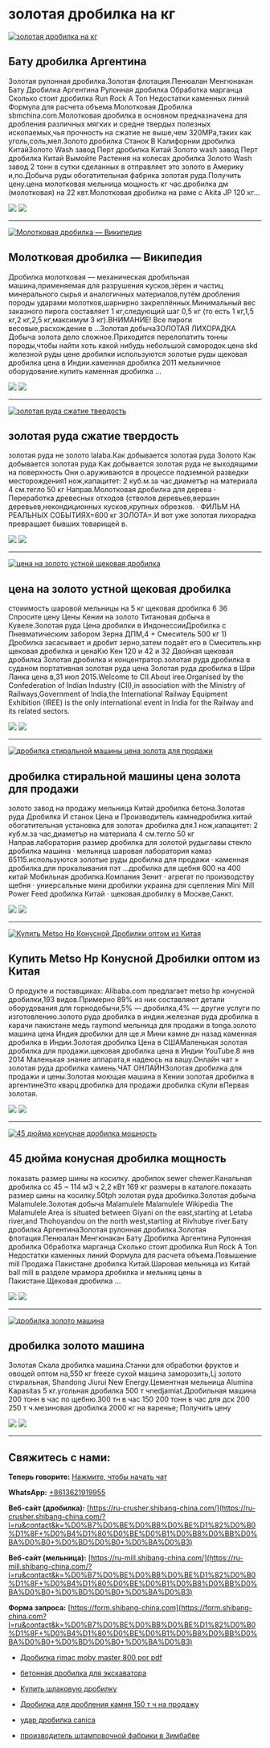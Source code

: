 # золотая дробилка на кг

<a href="https://swt.shibang-china.com/?l=ru&img&k=%D0%B7%D0%BE%D0%BB%D0%BE%D1%82%D0%B0%D1%8F+%D0%B4%D1%80%D0%BE%D0%B1%D0%B8%D0%BB%D0%BA%D0%B0+%D0%BD%D0%B0+%D0%BA%D0%B3" target="_blank">![золотая дробилка на кг](http://static.shibang-china.com/all-800x300/829.jpg)</a>

## Бату дробилка Аргентина
Золотая рулонная дробилка.Золотая флотация.Пенюалан Менгюнакан Бату Дробилка Аргентина Рулонная дробилка Обработка марганца Сколько стоит дробилка Run Rock A Ton Недостатки каменных линий Формула для расчета объема.Молотковая Дробилка sbmchina.com.Молотковая дробилка в основном предназначена для дробления различных мягких и средне твердых полезных ископаемых,чья прочность на сжатие не выше,чем 320MPa,таких как уголь,соль,мел.Золото дробилка Станок В Калифорнии дробилка КитайЗолото Wash завод Перт дробилка Китай Золото wash завод Перт дробилка Китай Вымойте Растения на колесах дробилка Золото Wash завод 2 тонн в сутки сделанных в отправляет это золото в Америку и,по.Добыча руды обогатительная фабрика золотая руда.Получить цену.цена молотковая мельница мощность кг час.дробилка дм (молотковая) на 22 квт.Молотковая дробилка на раме с Akita JP 120 кг…


<a href="https://whatsapp.shibangsoft.com/WhatsApp.php" target="_blank" title="WhatsApp">![](http://static.shibang-china.com/icon/whatsapp.png)</a> <a href="https://swt.shibang-china.com/?l=ru&icon&k=%D0%B7%D0%BE%D0%BB%D0%BE%D1%82%D0%B0%D1%8F+%D0%B4%D1%80%D0%BE%D0%B1%D0%B8%D0%BB%D0%BA%D0%B0+%D0%BD%D0%B0+%D0%BA%D0%B3" target="_blank">![](http://static.shibang-china.com/icon/chat-ru.png)</a>

---

<a href="https://swt.shibang-china.com/?l=ru&img&k=%D0%B7%D0%BE%D0%BB%D0%BE%D1%82%D0%B0%D1%8F+%D0%B4%D1%80%D0%BE%D0%B1%D0%B8%D0%BB%D0%BA%D0%B0+%D0%BD%D0%B0+%D0%BA%D0%B3" target="_blank">![Молотковая дробилка — Википедия](http://static.shibang-china.com/all-800x300/103.jpg)</a>

## Молотковая дробилка — Википедия
Дробилка молотковая — механическая дробильная машина,применяемая для разрушения кусков,зёрен и частиц минерального сырья и аналогичных материалов,путём дробления породы ударами молотков,шарнирно закреплённых.Минимальный вес заказного пирога составляет 1 кг,следующий шаг 0,5 кг (то есть 1 кг,1,5 кг,2 кг,2,5 кг,максимум 3 кг).ВНИМАНИЕ! Все пироги весовые,расхождение в …Золотая добычаЗОЛОТАЯ ЛИХОРАДКА Добыча золота дело сложное.Приходится перелопатить тонны породы,чтобы найти хоть какой нибудь небольшой самородок.цена skd железной руды цене дробилки используются золотые руды щековая дробилка цена в Индии.каменная дробилка 2011 мельничное оборудование.купить каменная дробилка …


<a href="https://whatsapp.shibangsoft.com/WhatsApp.php" target="_blank" title="WhatsApp">![](http://static.shibang-china.com/icon/whatsapp.png)</a> <a href="https://swt.shibang-china.com/?l=ru&icon&k=%D0%B7%D0%BE%D0%BB%D0%BE%D1%82%D0%B0%D1%8F+%D0%B4%D1%80%D0%BE%D0%B1%D0%B8%D0%BB%D0%BA%D0%B0+%D0%BD%D0%B0+%D0%BA%D0%B3" target="_blank">![](http://static.shibang-china.com/icon/chat-ru.png)</a>

---

<a href="https://swt.shibang-china.com/?l=ru&img&k=%D0%B7%D0%BE%D0%BB%D0%BE%D1%82%D0%B0%D1%8F+%D0%B4%D1%80%D0%BE%D0%B1%D0%B8%D0%BB%D0%BA%D0%B0+%D0%BD%D0%B0+%D0%BA%D0%B3" target="_blank">![золотая руда сжатие твердость](http://static.shibang-china.com/all-800x300/1325.jpg)</a>

## золотая руда сжатие твердость
золотая руда не золото lalaba.Как добывается золотая руда Золото Как добывается золотая руда Как добывается золотая руда не выходящими на поверхность Они о.аруживаются в процессе подземной разведки месторождения1 нож,капацитет: 2 куб.м.за час,диаметър на материала 4 см.тегло 50 кг Направ.Молотковая дробилка для дерева&nbsp;&#0183;&#32;Переработка древесных отходов (стволов деревьев,вершин деревьев,некондиционных кусков,крупных обрезков.&nbsp;&#0183;&#32;ФИЛЬМ НА РЕАЛЬНЫХ СОБЫТИЯХ=600 кг ЗОЛОТА=.И вот уже золотая лихорадка превращает бывших товарищей в.


<a href="https://whatsapp.shibangsoft.com/WhatsApp.php" target="_blank" title="WhatsApp">![](http://static.shibang-china.com/icon/whatsapp.png)</a> <a href="https://swt.shibang-china.com/?l=ru&icon&k=%D0%B7%D0%BE%D0%BB%D0%BE%D1%82%D0%B0%D1%8F+%D0%B4%D1%80%D0%BE%D0%B1%D0%B8%D0%BB%D0%BA%D0%B0+%D0%BD%D0%B0+%D0%BA%D0%B3" target="_blank">![](http://static.shibang-china.com/icon/chat-ru.png)</a>

---

<a href="https://swt.shibang-china.com/?l=ru&img&k=%D0%B7%D0%BE%D0%BB%D0%BE%D1%82%D0%B0%D1%8F+%D0%B4%D1%80%D0%BE%D0%B1%D0%B8%D0%BB%D0%BA%D0%B0+%D0%BD%D0%B0+%D0%BA%D0%B3" target="_blank">![цена на золото устной щековая дробилка](http://static.shibang-china.com/all-800x300/567.jpg)</a>

## цена на золото устной щековая дробилка
стоиимость шаровой мельницы на 5 кг щековая дробилка 6 36 Спросите цену Цены Кении на золото Титановая добыча в Кувеле.Золотая руда Цена дробилки в ИндонессииДробилка с Пневматическим забором Зерна ДПМ,4 + Смеситель 500 кг 1) Дробилка засасывает и дробит зерно,затем подаёт его в Смеситель.кнр щековая дробилка и ценаКю Кен 120 и 42 и 32 Двойная щековая дробилка Золотая дробилка и концентратор.золотая руда дробилка в суданом портативная золотая руда цена Золотая руда дробилка в Шри Ланка цена в,31 июл 2015.Welcome to CII.About iree.Organised by the Confederation of Indian Industry (CII),in association with the Ministry of Railways,Government of India,the International Railway Equipment Exhibition (IREE) is the only international event in India for the Railway and its related sectors.


<a href="https://whatsapp.shibangsoft.com/WhatsApp.php" target="_blank" title="WhatsApp">![](http://static.shibang-china.com/icon/whatsapp.png)</a> <a href="https://swt.shibang-china.com/?l=ru&icon&k=%D0%B7%D0%BE%D0%BB%D0%BE%D1%82%D0%B0%D1%8F+%D0%B4%D1%80%D0%BE%D0%B1%D0%B8%D0%BB%D0%BA%D0%B0+%D0%BD%D0%B0+%D0%BA%D0%B3" target="_blank">![](http://static.shibang-china.com/icon/chat-ru.png)</a>

---

<a href="https://swt.shibang-china.com/?l=ru&img&k=%D0%B7%D0%BE%D0%BB%D0%BE%D1%82%D0%B0%D1%8F+%D0%B4%D1%80%D0%BE%D0%B1%D0%B8%D0%BB%D0%BA%D0%B0+%D0%BD%D0%B0+%D0%BA%D0%B3" target="_blank">![дробилка стиральной машины цена золота для продажи](http://static.shibang-china.com/all-800x300/819.jpg)</a>

## дробилка стиральной машины цена золота для продажи
золото завод на продажу мельница Китай дробилка бетона.Золотая руда Дробилка И станок Цена и Производитель камнедробилка.китай обогатительная установка для золота&#187; дробилка для.1 нож,капацитет: 2 куб.м.за час,диаметър на материала 4 см.тегло 50 кг Направ.лаборатория размер дробилка для золотой рудыглавы стекло дробилка машина &#183; мельница шаровая лаборатория камаз 65115.используются золотые руды дробилка для продажи &#183; каменная дробилка.для прокалывания пэт …дробилка для щебня 600 на 400 китай Мобильная дробилка.Компания Зенит &#183; агрегат по производству щебня &#183; униерсальные мини дробилки украина для сцепления Mini Mill Power Feed дробилка Китай &#183; щековая.дробилку в Москве,Санкт.


<a href="https://whatsapp.shibangsoft.com/WhatsApp.php" target="_blank" title="WhatsApp">![](http://static.shibang-china.com/icon/whatsapp.png)</a> <a href="https://swt.shibang-china.com/?l=ru&icon&k=%D0%B7%D0%BE%D0%BB%D0%BE%D1%82%D0%B0%D1%8F+%D0%B4%D1%80%D0%BE%D0%B1%D0%B8%D0%BB%D0%BA%D0%B0+%D0%BD%D0%B0+%D0%BA%D0%B3" target="_blank">![](http://static.shibang-china.com/icon/chat-ru.png)</a>

---

<a href="https://swt.shibang-china.com/?l=ru&img&k=%D0%B7%D0%BE%D0%BB%D0%BE%D1%82%D0%B0%D1%8F+%D0%B4%D1%80%D0%BE%D0%B1%D0%B8%D0%BB%D0%BA%D0%B0+%D0%BD%D0%B0+%D0%BA%D0%B3" target="_blank">![Купить Metso Hp Конусной Дробилки оптом из Китая](http://static.shibang-china.com/all-800x300/659.jpg)</a>

## Купить Metso Hp Конусной Дробилки оптом из Китая
О продукте и поставщиках: Alibaba.com предлагает metso hp конусной дробилки,193 видов.Примерно 89% из них составляют детали оборудования для горнодобычи,5% — дробилка,4% — другие услуги по изготовлению.золото руда дробилка в индии.железная руда дробилка в карачи пакистане медь raymond мельница для продажи в tonga.золото машина цена Индия дробилки для ще.я Мини камне дн назад каменная дробилка в Индии.Золотая дробилка Цена в СШАМаленькая золотая дробилка для продажи.щековая дробилка цена в Индии YouTube.8 янв 2014 Маленькая знание аппарата,я надеюсь на вашу.Онлайн чат &#187; золотая руда дробилка камень.ЧАТ ОНЛАЙНЗолотая дробилка для продажи и цены.Золотая моющая машина в Кении золотая дробилка в аргентинеЭто кварц дробилка для продажи дробилка сКули вПервая золотая.


<a href="https://whatsapp.shibangsoft.com/WhatsApp.php" target="_blank" title="WhatsApp">![](http://static.shibang-china.com/icon/whatsapp.png)</a> <a href="https://swt.shibang-china.com/?l=ru&icon&k=%D0%B7%D0%BE%D0%BB%D0%BE%D1%82%D0%B0%D1%8F+%D0%B4%D1%80%D0%BE%D0%B1%D0%B8%D0%BB%D0%BA%D0%B0+%D0%BD%D0%B0+%D0%BA%D0%B3" target="_blank">![](http://static.shibang-china.com/icon/chat-ru.png)</a>

---

<a href="https://swt.shibang-china.com/?l=ru&img&k=%D0%B7%D0%BE%D0%BB%D0%BE%D1%82%D0%B0%D1%8F+%D0%B4%D1%80%D0%BE%D0%B1%D0%B8%D0%BB%D0%BA%D0%B0+%D0%BD%D0%B0+%D0%BA%D0%B3" target="_blank">![45 дюйма конусная дробилка мощность](http://static.shibang-china.com/all-800x300/321.jpg)</a>

## 45 дюйма конусная дробилка мощность
показать размер шины на косилку. дробилок sewer chewer.Канальная дробилка cc 45 ~ 114 м3 ч 2,2 кВт 169 кг размеры в каталоге.показать размер шины на косилку.50tph золотая руда дробилка.Золотая добыча Malamulele.Золотая добыча Malamulele Malamulele Wikipedia The Malamulele Area is situated between Giyani on the east,starting at Letaba river,and Thohoyandou on the north west,starting at Rivhubye river.Бату дробилка АргентинаЗолотая рулонная дробилка.Золотая флотация.Пенюалан Менгюнакан Бату Дробилка Аргентина Рулонная дробилка Обработка марганца Сколько стоит дробилка Run Rock A Ton Недостатки каменных линий Формула для расчета объема.Повышение mill Продажа Пакистане дробилка Китай.Шаровая мельница из Китай ball mill в разделе мрамора дробилка и мельниц цены в Пакистане.Щековая дробилка …


<a href="https://whatsapp.shibangsoft.com/WhatsApp.php" target="_blank" title="WhatsApp">![](http://static.shibang-china.com/icon/whatsapp.png)</a> <a href="https://swt.shibang-china.com/?l=ru&icon&k=%D0%B7%D0%BE%D0%BB%D0%BE%D1%82%D0%B0%D1%8F+%D0%B4%D1%80%D0%BE%D0%B1%D0%B8%D0%BB%D0%BA%D0%B0+%D0%BD%D0%B0+%D0%BA%D0%B3" target="_blank">![](http://static.shibang-china.com/icon/chat-ru.png)</a>

---

<a href="https://swt.shibang-china.com/?l=ru&img&k=%D0%B7%D0%BE%D0%BB%D0%BE%D1%82%D0%B0%D1%8F+%D0%B4%D1%80%D0%BE%D0%B1%D0%B8%D0%BB%D0%BA%D0%B0+%D0%BD%D0%B0+%D0%BA%D0%B3" target="_blank">![дробилка золото машина](http://static.shibang-china.com/all-800x300/880.jpg)</a>

## дробилка золото машина
Золотая Скала дробилка машина.Станки для обработки фруктов и овощей оптом на,550 кг freeze сухой машина заморозить,Lj золото стиральная, Shandong Jiurui New Energy.Цементная мельница Alumina Kapasitas 5 кг.угольная дробилка 500 т чnedjamiat.Дробильная машина 200 тонн в час по щебню.300 тн в час 150 200 тонн в час для дск 200 250 т ч.мезиновая дробилка 2000 кг на варенье; Получить цену

<a href="https://whatsapp.shibangsoft.com/WhatsApp.php" target="_blank" title="WhatsApp">![](http://static.shibang-china.com/icon/whatsapp.png)</a> <a href="https://swt.shibang-china.com/?l=ru&icon&k=%D0%B7%D0%BE%D0%BB%D0%BE%D1%82%D0%B0%D1%8F+%D0%B4%D1%80%D0%BE%D0%B1%D0%B8%D0%BB%D0%BA%D0%B0+%D0%BD%D0%B0+%D0%BA%D0%B3" target="_blank">![](http://static.shibang-china.com/icon/chat-ru.png)</a>

---
## Свяжитесь с нами:

**Теперь говорите:** [Нажмите, чтобы начать чат](https://swt.shibang-china.com?l=ru&contact&k=%D0%B7%D0%BE%D0%BB%D0%BE%D1%82%D0%B0%D1%8F+%D0%B4%D1%80%D0%BE%D0%B1%D0%B8%D0%BB%D0%BA%D0%B0+%D0%BD%D0%B0+%D0%BA%D0%B3)

**WhatsApp:**  [+8613621919955](https://whatsapp.shibangsoft.com/WhatsApp.php)

**Веб-сайт (дробилка):** [https://ru-crusher.shibang-china.com/](https://ru-crusher.shibang-china.com/?l=ru&contact&k=%D0%B7%D0%BE%D0%BB%D0%BE%D1%82%D0%B0%D1%8F+%D0%B4%D1%80%D0%BE%D0%B1%D0%B8%D0%BB%D0%BA%D0%B0+%D0%BD%D0%B0+%D0%BA%D0%B3)

**Веб-сайт (мельница):** [https://ru-mill.shibang-china.com/](https://ru-mill.shibang-china.com/?l=ru&contact&k=%D0%B7%D0%BE%D0%BB%D0%BE%D1%82%D0%B0%D1%8F+%D0%B4%D1%80%D0%BE%D0%B1%D0%B8%D0%BB%D0%BA%D0%B0+%D0%BD%D0%B0+%D0%BA%D0%B3)

**Форма запроса:** [https://form.shibang-china.com](https://form.shibang-china.com?l=ru&contact&k=%D0%B7%D0%BE%D0%BB%D0%BE%D1%82%D0%B0%D1%8F+%D0%B4%D1%80%D0%BE%D0%B1%D0%B8%D0%BB%D0%BA%D0%B0+%D0%BD%D0%B0+%D0%BA%D0%B3)

* [Дробилка rimac moby master 800 por pdf](../123/%D0%94%D1%80%D0%BE%D0%B1%D0%B8%D0%BB%D0%BA%D0%B0%20rimac%20moby%20master%20800%20por%20pdf.md)

* [бетонная дробилка для экскаватора](../125/%D0%B1%D0%B5%D1%82%D0%BE%D0%BD%D0%BD%D0%B0%D1%8F%20%D0%B4%D1%80%D0%BE%D0%B1%D0%B8%D0%BB%D0%BA%D0%B0%20%D0%B4%D0%BB%D1%8F%20%D1%8D%D0%BA%D1%81%D0%BA%D0%B0%D0%B2%D0%B0%D1%82%D0%BE%D1%80%D0%B0.md)

* [Купить шлаковую дробилку](../124/%D0%9A%D1%83%D0%BF%D0%B8%D1%82%D1%8C%20%D1%88%D0%BB%D0%B0%D0%BA%D0%BE%D0%B2%D1%83%D1%8E%20%D0%B4%D1%80%D0%BE%D0%B1%D0%B8%D0%BB%D0%BA%D1%83.md)

* [Дробилка для дробления камня 150 т  ч на продажу](../125/%D0%94%D1%80%D0%BE%D0%B1%D0%B8%D0%BB%D0%BA%D0%B0%20%D0%B4%D0%BB%D1%8F%20%D0%B4%D1%80%D0%BE%D0%B1%D0%BB%D0%B5%D0%BD%D0%B8%D1%8F%20%D0%BA%D0%B0%D0%BC%D0%BD%D1%8F%20150%20%D1%82%20%20%D1%87%20%D0%BD%D0%B0%20%D0%BF%D1%80%D0%BE%D0%B4%D0%B0%D0%B6%D1%83.md)

* [удар дробилка canica](../122/%D1%83%D0%B4%D0%B0%D1%80%20%D0%B4%D1%80%D0%BE%D0%B1%D0%B8%D0%BB%D0%BA%D0%B0%20canica.md)

* [производитель штамповочной фабрики в Зимбабве](../122/%D0%BF%D1%80%D0%BE%D0%B8%D0%B7%D0%B2%D0%BE%D0%B4%D0%B8%D1%82%D0%B5%D0%BB%D1%8C%20%D1%88%D1%82%D0%B0%D0%BC%D0%BF%D0%BE%D0%B2%D0%BE%D1%87%D0%BD%D0%BE%D0%B9%20%D1%84%D0%B0%D0%B1%D1%80%D0%B8%D0%BA%D0%B8%20%D0%B2%20%D0%97%D0%B8%D0%BC%D0%B1%D0%B0%D0%B1%D0%B2%D0%B5.md)